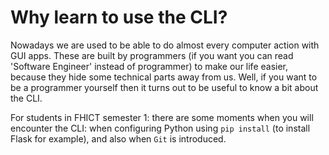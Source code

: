 # Why learn to use the CLI?

Nowadays we are used to be able to do almost every computer action with GUI apps. These are built by programmers (if you want you can read 'Software Engineer' instead of programmer) to make our life easier, because they hide some technical parts away from us. Well, if you want to be a programmer yourself then it turns out to be useful to know a bit about the CLI. 

For students in FHICT semester 1: there are some moments when you will encounter the CLI: when configuring Python using `pip install` (to install Flask for example), and also when `Git` is introduced. 

